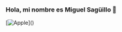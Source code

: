 ### Hola, mi nombre es Miguel Sagüillo 👋

[![Apple]([https://img.shields.io/badge/iOS-999999?style=for-the-badge&logo=apple&logoColor=white&labelColor=101010](https://i0.wp.com/geeksnewslab.com/wp-content/uploads/2019/07/HelloWorld-1.png))]()
<!--
**mSaguilloQ/mSaguilloQ** is a ✨ _special_ ✨ repository because its `README.md` (this file) appears on your GitHub profile.

Here are some ideas to get you started:

- 🔭 I’m currently working on ...
- 🌱 I’m currently learning ...
- 👯 I’m looking to collaborate on ...
- 🤔 I’m looking for help with ...
- 💬 Ask me about ...
- 📫 How to reach me: ...
- 😄 Pronouns: ...
- ⚡ Fun fact: ...
-->

